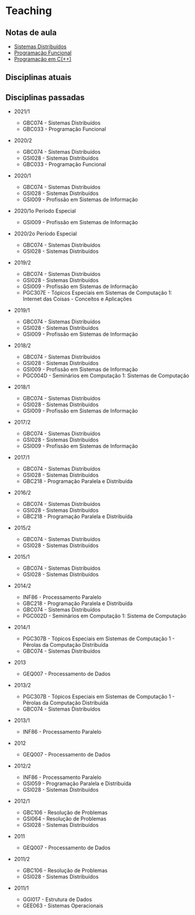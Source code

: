 # Teaching

## Notas de aula

- [Sistemas Distribuídos](https://lasarojc.github.io/ds_notes/)
- [Programação Funcional](https://lasarojc.github.io/fp_notes/)
- [Programação em C(++)](https://lasarojc.github.io/c_notes/)

## Disciplinas atuais


## Disciplinas passadas
* 2021/1
    - GBC074 - Sistemas Distribuídos
    - GBC033 - Programação Funcional

* 2020/2
    - GBC074 - Sistemas Distribuídos
    - GSI028 - Sistemas Distribuídos
    - GBC033 - Programação Funcional

* 2020/1
    - GBC074 - Sistemas Distribuídos
    - GSI028 - Sistemas Distribuídos
    - GSI009 - Profissão em Sistemas de Informação
* 2020/1o Período Especial
    - GSI009 - Profissão em Sistemas de Informação
* 2020/2o Período Especial
    - GBC074 - Sistemas Distribuídos
    - GSI028 - Sistemas Distribuídos
* 2019/2
    - GBC074 - Sistemas Distribuídos
    - GSI028 - Sistemas Distribuídos
    - GSI009 - Profissão em Sistemas de Informação
    - PGC307E - Tópicos Especiais em Sistemas de Computação 1: Internet das Coisas - Conceitos e Aplicações
* 2019/1
    - GBC074 - Sistemas Distribuídos
    - GSI028 - Sistemas Distribuídos
    - GSI009 - Profissão em Sistemas de Informação
* 2018/2
    - GBC074 - Sistemas Distribuídos
    - GSI028 - Sistemas Distribuídos
    - GSI009 - Profissão em Sistemas de Informação
    - PGC004D - Seminários em Computação 1: Sistemas de Computação
* 2018/1
    - GBC074 - Sistemas Distribuídos
    - GSI028 - Sistemas Distribuídos
    - GSI009 - Profissão em Sistemas de Informação
* 2017/2
    - GBC074 - Sistemas Distribuídos
    - GSI028 - Sistemas Distribuídos
    - GSI009 - Profissão em Sistemas de Informação
* 2017/1
    - GBC074 - Sistemas Distribuídos
    - GSI028 - Sistemas Distribuídos
    - GBC218 - Programação Paralela e Distribuída

* 2016/2
    - GBC074 - Sistemas Distribuídos
    - GSI028 - Sistemas Distribuídos
    - GBC218 - Programação Paralela e Distribuída
* 2015/2
    - GBC074 - Sistemas Distribuídos
    - GSI028 - Sistemas Distribuídos
* 2015/1
    - GBC074 - Sistemas Distribuídos
    - GSI028 - Sistemas Distribuídos
* 2014/2
    - INF86 - Processamento Paralelo
    - GBC218 - Programação Paralela e Distribuída
    - GBC074 - Sistemas Distribuídos
	- PGC002D - Seminários em Computação 1: Sistema de Computação
* 2014/1
    - PGC307B - Tópicos Especiais em Sistemas de Computação 1 - Pérolas da Computação Distribuída
    - GBC074 - Sistemas Distribuídos

* 2013
    - GEQ007 - Processamento de Dados

* 2013/2
    - PGC307B - Tópicos Especiais em Sistemas de Computação 1 - Pérolas da Computação Distribuída
    - GBC074 - Sistemas Distribuídos

* 2013/1
    - INF86 - Processamento Paralelo

* 2012
    - GEQ007 - Processamento de Dados
* 2012/2
    - INF86 - Processamento Paralelo
    - GSI059 - Programação Paralela e Distribuída
    - GSI028 - Sistemas Distribuídos
* 2012/1
    - GBC106 - Resolução de Problemas
    - GSI064 - Resolução de Problemas
    - GSI028 - Sistemas Distribuídos

* 2011
    - GEQ007 - Processamento de Dados
* 2011/2
    - GBC106 - Resolução de Problemas
    - GSI028 - Sistemas Distribuídos
* 2011/1
    - GGI017 - Estrutura de Dados
    - GEE063 - Sistemas Operacionais
